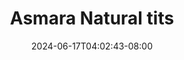 --- 
title: "Asmara Natural tits"
description: "streaming bokep Asmara Natural tits   durasi panjang terbaru"
date: 2024-06-17T04:02:43-08:00
file_code: "bm2rnoot4ycs"
draft: false
cover: "on35b0eo5xh8dlq4.jpg"
tags: ["Asmara", "Natural", "tits", "bokep-indo", "bokep-viral", "bokep-ig"]
length: 395
fld_id: "1390208"
foldername: "Asmaracandy"
categories: ["Asmaracandy"]
views: 8
---